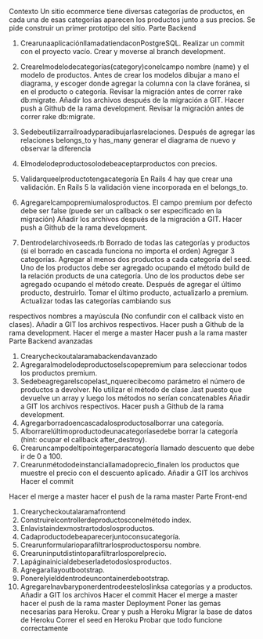 Contexto
Un sitio ecommerce tiene diversas categorías de productos, en cada una de esas categorías aparecen los productos junto a sus precios.
Se pide construir un primer prototipo del sitio.
Parte Backend
1. CrearunaaplicaciónllamadatiendaconPostgreSQL.
Realizar un commit con el proyecto vacío.
Crear y moverse al branch development.
2. Crearelmodelodecategorías(category)conelcampo nombre (name) y el modelo de productos.
Antes de crear los modelos dibujar a mano el diagrama, y escoger donde agregar la columna con la clave foránea, si en el producto o categoría.
Revisar la migración antes de correr rake db:migrate.
Añadir los archivos después de la migración a GIT.
Hacer push a Github de la rama development.
Revisar la migración antes de correr rake db:migrate.
3. Sedebeutilizarrailroadyparadibujarlasrelaciones. Después de agregar las relaciones belongs_to y has_many generar el diagrama de nuevo y observar la diferencia
        
 4. Elmodelodeproductosolodebeaceptarproductos con precios.
5. Validarqueelproductotengacategoría
En Rails 4 hay que crear una validación.
En Rails 5 la validación viene incorporada en el belongs_to.
6. Agregarelcampopremiumalosproductos.
El campo premium por defecto debe ser false (puede ser un callback o ser especificado en la migración)
Añadir los archivos después de la migración a GIT.
Hacer push a Github de la rama development.
7. Dentrodelarchivoseeds.rb
Borrado de todas las categorías y productos (si el borrado en cascada funciona no importa el orden)
Agregar 3 categorías.
Agregar al menos dos productos a cada categoría del seed.
Uno de los productos debe ser agregado ocupando el método build de la relación products de una categoría.
Uno de los productos debe ser agregado ocupando el método create.
Después de agregar el último producto, destruirlo.
Tomar el último producto, actualizarlo a premium.
Actualizar todas las categorías cambiando sus
             
 respectivos nombres a mayúscula (No confundir con el callback visto en clases).
Añadir a GIT los archivos respectivos.
Hacer push a Github de la rama development. Hacer el merge a master
Hacer push a la rama master
Parte Backend avanzadas
1. Crearycheckoutalaramabackendavanzado
2. Agregaralmodelodeproductoselscopepremium para seleccionar todos los productos premium.
3. Sedebeagregarelscopelast_nquerecibecomo parámetro el número de productos a devolver.
No utilizar el método de clase .last puesto que devuelve un array y luego los métodos no serían concatenables
Añadir a GIT los archivos respectivos.
Hacer push a Github de la rama development.
4. Agregarborradoencascadalosproductosalborrar una categoría.
5. Alborrarelúltimoproductodeunacategoríasedebe borrar la categoría (hint: ocupar el callback after_destroy).
6. Crearuncampodeltipointegerparacategoría llamado descuento que debe ir de 0 a 100.
7. Crearunmétododeinstanciallamadoprecio_finalen los productos que muestre el precio con el descuento aplicado.
Añadir a GIT los archivos Hacer el commit
         
 Hacer el merge a master
hacer el push de la rama master
Parte Front-end
1. Crearycheckoutalaramafrontend
2. Construirelcontrollerdeproductosconelmétodo index.
3. Enlavistaindexmostrartodoslosproductos.
4. Cadaproductodebeaparecerjuntoconsucategoría.
5. Crearunformularioparafiltrarlosproductosporsu nombre.
6. Crearuninputdistintoparafiltrarlosporelprecio.
7. Lapáginainicialdebeserladetodoslosproductos.
8. Agregarallayoutbootstrap.
9. Ponerelyielddentrodeuncontainerdebootstrap.
10. Agregarelnavbaryponerdentrodeesteloslinksa categorías y a productos.
Añadir a GIT los archivos
Hacer el commit
Hacer el merge a master
hacer el push de la rama master
Deployment
Poner las gemas necesarias para Heroku. Crear y push a Heroku
Migrar la base de datos de Heroku Correr el seed en Heroku
Probar que todo funcione correctamente
           
